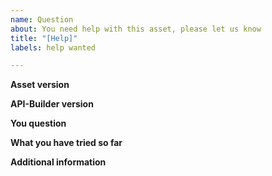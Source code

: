 ```yaml
---
name: Question
about: You need help with this asset, please let us know
title: "[Help]"
labels: help wanted

---
```


**Asset version**


**API-Builder version**


**You question**


**What you have tried so far**


**Additional information**
